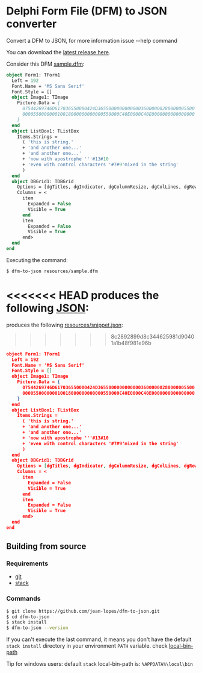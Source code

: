 # Delphi Form File (DFM) to JSON converter

Convert a DFM to JSON, for more information issue --help command

You can download the [latest release here](https://github.com/jean-lopes/dfm-to-json/releases/latest).

Consider this DFM [sample.dfm](resources/sample.dfm):
```pascal
object Form1: TForm1
  Left = 192
  Font.Name = 'MS Sans Serif'
  Font.Style = []
  object Image1: TImage
    Picture.Data = {
      07544269746D617036550000424D365500000000000036000000280000005500
      000055000000010018000000000000550000C40E0000C40E0000000000000000
    }
  end
  object ListBox1: TListBox
    Items.Strings = 
      ( 'this is string.' 
      + 'and another one...'
      + 'and another one...'
      + 'now with apostrophe '''#13#10
      + 'even with control characters '#7#9'mixed in the string'
      )
  end
  object DBGrid1: TDBGrid
    Options = [dgTitles, dgIndicator, dgColumnResize, dgColLines, dgRowLines, dgTabs, dgRowSelect, dgConfirmDelete, dgCancelOnExit]
    Columns = <
      item
        Expanded = False
        Visible = True
      end
      item
        Expanded = False
        Visible = True
      end>
  end
end
```
Executing the command:
```bash
$ dfm-to-json resources/sample.dfm
```
<<<<<<< HEAD
produces the following [JSON](resources/sample.dfm):
=======
produces the following [resources/snippet.json](resources/snippet.json):
>>>>>>> 8c2892899d8c344625981d90401a1b48f981e96b
```json
object Form1: TForm1
  Left = 192
  Font.Name = 'MS Sans Serif'
  Font.Style = []
  object Image1: TImage
    Picture.Data = {
      07544269746D617036550000424D365500000000000036000000280000005500
      000055000000010018000000000000550000C40E0000C40E0000000000000000
    }
  end
  object ListBox1: TListBox
    Items.Strings = 
      ( 'this is string.' 
      + 'and another one...'
      + 'and another one...'
      + 'now with apostrophe '''#13#10
      + 'even with control characters '#7#9'mixed in the string'
      )
  end
  object DBGrid1: TDBGrid
    Options = [dgTitles, dgIndicator, dgColumnResize, dgColLines, dgRowLines, dgTabs, dgRowSelect, dgConfirmDelete, dgCancelOnExit]
    Columns = <
      item
        Expanded = False
        Visible = True
      end
      item
        Expanded = False
        Visible = True
      end>
  end
end
```

## Building from source

### Requirements
- [git](https://git-scm.com/)
- [stack](https://docs.haskellstack.org)

### Commands
```bash
$ git clone https://github.com/jean-lopes/dfm-to-json.git
$ cd dfm-to-json
$ stack install
$ dfm-to-json --version
```

If you can't execute the last command, it means you don't have the default `stack install` directory in your environment `PATH` variable. check [local-bin-path](https://docs.haskellstack.org/en/v1.5.1/yaml_configuration/#local-bin-path)

Tip for windows users: default `stack` local-bin-path is: `%APPDATA%\local\bin`


